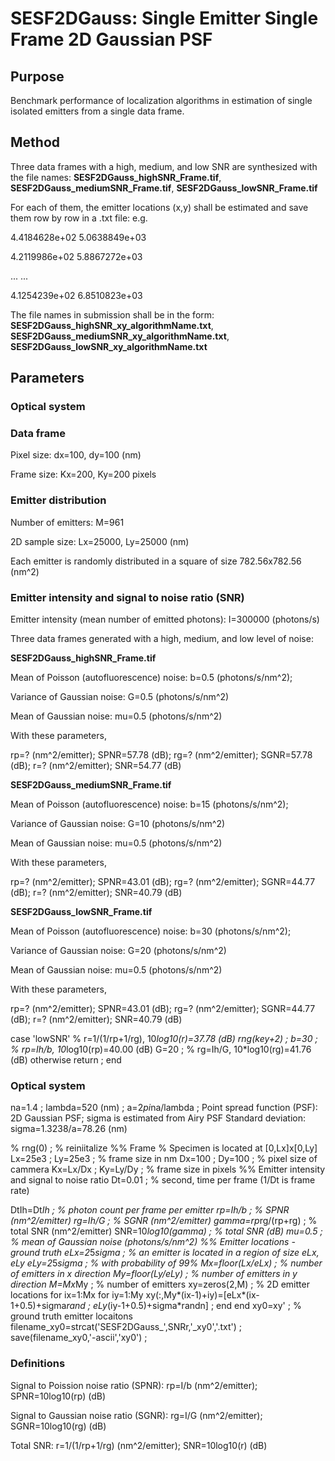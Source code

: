 # SESF2DGauss: Single Emitter Single Frame 2D Gaussian PSF

## Purpose
Benchmark performance of localization algorithms in estimation of single isolated emitters from a single data frame. 

## Method
Three data frames with a high, medium, and low SNR are synthesized with the file names: **SESF2DGauss_highSNR_Frame.tif**, **SESF2DGauss_mediumSNR_Frame.tif**, **SESF2DGauss_lowSNR_Frame.tif**

For each of them, the emitter locations (x,y) shall be estimated and save them row by row in a .txt file: e.g.

4.4184628e+02   5.0638849e+03

4.2119986e+02   5.8867272e+03

... ...

4.1254239e+02   6.8510823e+03

The file names in submission shall be in the form: **SESF2DGauss_highSNR_xy_algorithmName.txt**, 
**SESF2DGauss_mediumSNR_xy_algorithmName.txt**, **SESF2DGauss_lowSNR_xy_algorithmName.txt**

## Parameters
### Optical system 

### Data frame

Pixel size: dx=100, dy=100 (nm)

Frame size: Kx=200, Ky=200 pixels


### Emitter distribution 
Number of emitters: M=961

2D sample size: Lx=25000, Ly=25000 (nm)

Each emitter is randomly distributed in a square of size 782.56x782.56 (nm^2)

### Emitter intensity and signal to noise ratio (SNR)
Emitter intensity (mean number of emitted photons): I=300000 (photons/s)

Three data frames generated with a high, medium, and low level of noise:  

**SESF2DGauss_highSNR_Frame.tif** 

Mean of Poisson (autofluorescence) noise: b=0.5 (photons/s/nm^2); 

Variance of Gaussian noise: G=0.5 (photons/s/nm^2) 

Mean of Gaussian noise: mu=0.5 (photons/s/nm^2) 

With these parameters, 

rp=? (nm^2/emitter); SPNR=57.78 (dB); rg=? (nm^2/emitter); SGNR=57.78 (dB); r=? (nm^2/emitter); SNR=54.77 (dB)

**SESF2DGauss_mediumSNR_Frame.tif** 

Mean of Poisson (autofluorescence) noise: b=15 (photons/s/nm^2); 

Variance of Gaussian noise: G=10 (photons/s/nm^2) 

Mean of Gaussian noise: mu=0.5 (photons/s/nm^2) 

With these parameters, 

rp=? (nm^2/emitter); SPNR=43.01 (dB); rg=? (nm^2/emitter); SGNR=44.77 (dB); r=? (nm^2/emitter); SNR=40.79 (dB)

**SESF2DGauss_lowSNR_Frame.tif** 

Mean of Poisson (autofluorescence) noise: b=30 (photons/s/nm^2); 

Variance of Gaussian noise: G=20 (photons/s/nm^2) 

Mean of Gaussian noise: mu=0.5 (photons/s/nm^2) 

With these parameters, 

rp=? (nm^2/emitter); SPNR=43.01 (dB); rg=? (nm^2/emitter); SGNR=44.77 (dB); r=? (nm^2/emitter); SNR=40.79 (dB)



case 'lowSNR'     % r=1/(1/rp+1/rg), 10*log10(r)=37.78 (dB)
    rng(key+2) ;
    b=30 ;          % rp=Ih/b, 10*log10(rp)=40.00 (dB)
    G=20 ;          % rg=Ih/G, 10*log10(rg)=41.76 (dB)
  otherwise
    return ;
end



### Optical system
na=1.4 ; lambda=520 (nm) ; a=2*pi*na/lambda ; 
Point spread function (PSF): 2D Gaussian PSF; sigma is estimated from Airy PSF
Standard deviation: sigma=1.3238/a=78.26 (nm)


% rng(0) ;            % reiniitalize 
%% Frame 
% Specimen is located at [0,Lx]x[0,Ly]
Lx=25e3 ; Ly=25e3 ;   % frame size in nm
Dx=100 ; Dy=100 ;     % pixel size of cammera
Kx=Lx/Dx ; Ky=Ly/Dy ; % frame size in pixels
%% Emitter intensity and signal to noise ratio
Dt=0.01 ;             % second, time per frame (1/Dt is frame rate) 

DtIh=Dt*Ih ;          % photon count per frame per emitter 
rp=Ih/b ;             % SPNR (nm^2/emitter) 
rg=Ih/G ;             % SGNR (nm^2/emitter) 
gamma=rp*rg/(rp+rg) ; % total SNR (nm^2/emitter) 
SNR=10*log10(gamma) ; % total SNR (dB)
mu=0.5 ;              % mean of Gaussian noise (photons/s/nm^2)
%% Emitter locations - ground truth
eLx=2*5*sigma ;       % an emitter is located in a region of size eLx, eLy
eLy=2*5*sigma ;       % with probability of 99% 
Mx=floor(Lx/eLx) ;    % number of emitters in x direction
My=floor(Ly/eLy) ;    % number of emitters in y direction
M=Mx*My ;             % number of emitters
xy=zeros(2,M) ;       % 2D emitter locations 
for ix=1:Mx
  for iy=1:My
    xy(:,My*(ix-1)+iy)=[eLx*(ix-1+0.5)+sigma*rand ; eLy*(iy-1+0.5)+sigma*randn] ; 
  end
end
xy0=xy' ;             % ground truth emitter locaitons 
filename_xy0=strcat('SESF2DGauss_',SNRr,'_xy0','.txt') ; 
save(filename_xy0,'-ascii','xy0') ;

### Definitions 
Signal to Poission noise ratio (SPNR): rp=I/b (nm^2/emitter); SPNR=10log10(rp) (dB) 

Signal to Gaussian noise ratio (SGNR): rg=I/G (nm^2/emitter); SGNR=10log10(rg) (dB) 

Total SNR: r=1/(1/rp+1/rg) (nm^2/emitter); SNR=10log10(r) (dB) 
